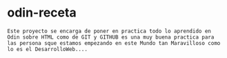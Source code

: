 # odin-receta

    Este proyecto se encarga de poner en practica todo lo aprendido en Odin sobre HTML como de GIT y GITHUB es una muy buena practica para las persona sque estamos empezando en este Mundo tan Maravilloso como lo es el DesarrolloWeb....